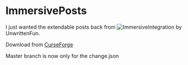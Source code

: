 # ImmersivePosts

I just wanted the extendable posts back from ![ImmersiveIntegration](https://github.com/UnwrittenFun/ImmersiveIntegration) by UnwrittenFun.

Download from [CurseForge](https://minecraft.curseforge.com/projects/immersiveposts)

Master branch is now only for the change.json
